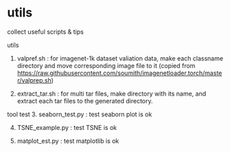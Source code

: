 # utils
collect useful scripts &amp; tips

utils
1. valpref.sh : for imagenet-1k dataset valiation data, make each classname directory and move corresponding image file to it
 (copied from https://raw.githubusercontent.com/soumith/imagenetloader.torch/master/valprep.sh)
 
2. extract_tar.sh : for multi tar files, make directory with its name, and extract each tar files to the generated directory.

tool test
3. seaborn_test.py : test seaborn  plot is ok
 
4. TSNE_example.py : test TSNE  is ok

5. matplot_est.py : test matplotlib is ok
    
